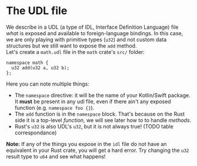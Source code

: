 # The UDL file

We describe in a UDL (a type of IDL, Interface Definition Language) file *what* is exposed and available to foreign-language bindings. In this case, we are only playing with primitive types (`u32`) and not custom data structures but we still want to expose the `add` method.  
Let's create a `math.udl` file in the `math` crate's `src/` folder:

```idl
namespace math {
  u32 add(u32 a, u32 b);
};
```

Here you can note multiple things:
- The `namespace` directive: it will be the name of your Kotlin/Swift package. It **must** be present in any udl file, even if there ain't any exposed function (e.g. `namespace foo {}`).
- The `add` function is in the `namespace` block. That's because on the Rust side it is a top-level *function*, we will see later how to to handle *methods*.
- Rust's `u32` is also UDL's `u32`, but it is not always true! (TODO table correspondance)

**Note:** If any of the things you expose in the `idl` file do not have an equivalent in your Rust crate, you will get a hard error. Try changing the `u32` result type to `u64` and see what happens!
